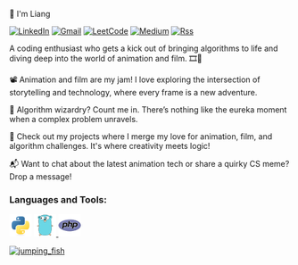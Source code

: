 👋 I'm Liang


[![LinkedIn](https://img.shields.io/badge/linkedin-%230077B5.svg?style=for-the-badge&logo=linkedin&logoColor=white)](https://linkedin.com/in/liang256)
[![Gmail](https://img.shields.io/badge/Gmail-D14836?style=for-the-badge&logo=gmail&logoColor=white)](mailto:liangyu.chen.dev@gmail.com)
[![LeetCode](https://img.shields.io/badge/LeetCode-000000?style=for-the-badge&logo=LeetCode&logoColor=#d16c06)](https://leetcode.com/moblinfish)
[![Medium](https://img.shields.io/badge/Medium-12100E?style=for-the-badge&logo=medium&logoColor=white)](https://medium.com/%E5%8B%95%E7%95%AB%E5%B8%AB%E8%BD%89%E5%BE%8C%E7%AB%AF%E5%B7%A5%E7%A8%8B%E5%B8%AB%E7%B8%BD%E8%A2%AB%E5%95%8F%E7%82%BA%E4%BB%80%E9%BA%BC%E4%B8%8D%E9%81%B8%E5%89%8D%E7%AB%AF)
[![Rss](https://img.shields.io/badge/rss-F88900?style=for-the-badge&logo=rss&logoColor=white)](https://liang256.github.io)

A coding enthusiast who gets a kick out of bringing algorithms to life and diving deep into the world of animation and film. 🎞️🐍

📽️ Animation and film are my jam! I love exploring the intersection of storytelling and technology, where every frame is a new adventure.

🧩 Algorithm wizardry? Count me in. There’s nothing like the eureka moment when a complex problem unravels.

🌟 Check out my projects where I merge my love for animation, film, and algorithm challenges. It's where creativity meets logic!

📬 Want to chat about the latest animation tech or share a quirky CS meme? Drop a message!

<h3 align="left">Languages and Tools:</h3>
<p align="left"> <img src="https://raw.githubusercontent.com/devicons/devicon/master/icons/python/python-original.svg" alt="python" width="40" height="40"/> <a href="https://golang.org" target="_blank" rel="noreferrer"> <img src="https://raw.githubusercontent.com/devicons/devicon/master/icons/go/go-original.svg" alt="go" width="40" height="40"/> </a> <a href="https://www.php.net" target="_blank" rel="noreferrer"> <img src="https://raw.githubusercontent.com/devicons/devicon/master/icons/php/php-original.svg" alt="php" width="40" height="40"/> </a> <a href="https://www.python.org" target="_blank" rel="noreferrer"> </a> </p>

[![jumping_fish](https://user-images.githubusercontent.com/23650308/164155527-457a2f08-fea1-4b2f-82ba-679869d728c3.gif)](https://www.instagram.com/afrocrab/)

<!-- 
<p>&nbsp;<img align="center" src="https://github-readme-stats.vercel.app/api?username=n795113&show_icons=true&locale=en" alt="n795113" /></p> 
-->


